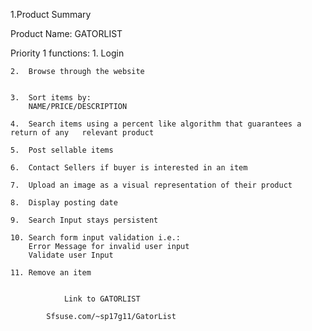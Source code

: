 1.Product Summary

Product Name: GATORLIST

Priority 1 functions:
	1.	Login 

	2.	Browse through the website


	3.	Sort items by:
 		NAME/PRICE/DESCRIPTION 
	
	4.	Search items using a percent like algorithm that guarantees a return of any   relevant product

	5.	Post sellable items

	6.	Contact Sellers if buyer is interested in an item

	7.	Upload an image as a visual representation of their product

	8.	Display posting date 

	9.	Search Input stays persistent

	10.	Search form input validation i.e.:
		Error Message for invalid user input
		Validate user Input

	11.	Remove an item


				Link to GATORLIST

			Sfsuse.com/~sp17g11/GatorList
